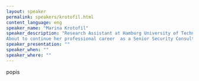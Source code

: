 ```yaml
---
layout: speaker
permalink: speakers/krotofil.html
content_language: eng
speaker_name: "Marina Krotofil"
speaker_description: "Research Assistant at Hamburg University of Technology (TUHH), Institute for Security in Distributed Applications (SVA) where Marina has been teaching security and working towards PhD in ICS security under the supervision of Prof. Dieter Gollmann
About to continue her professional career  as a Senior Security Consultant at the European Network for Cyber Security (ENCS) "
speaker_presentation: ""
speaker_when: ""
speaker_where: ""
---
```


popis
